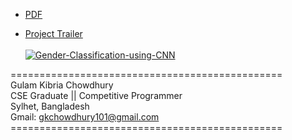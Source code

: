 

* [PDF](https://github.com/GK-CPP/Gender-Classification-using-CNN/blob/master/Emotion%20Detection%20For%20Facial%20Expressions.pdf)

* [Project Trailer](https://www.youtube.com/watch?v=V0sRD_gn86Q) <br> <br>
[![Gender-Classification-using-CNN](https://img.youtube.com/vi/V0sRD_gn86Q/0.jpg)](https://www.youtube.com/watch?v=V0sRD_gn86Q)

=============================================== <br>
Gulam Kibria Chowdhury <br>
CSE Graduate || Competitive Programmer <br>
Sylhet, Bangladesh <br>
Gmail: gkchowdhury101@gmail.com <br>
=============================================== <br>
